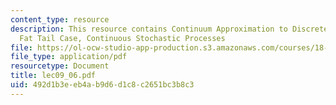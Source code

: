 ```yaml
---
content_type: resource
description: This resource contains Continuum Approximation to Discrete Random Walks,
  Fat Tail Case, Continuous Stochastic Processes
file: https://ol-ocw-studio-app-production.s3.amazonaws.com/courses/18-366-random-walks-and-diffusion-fall-2006/492d1b3eeb4ab9d6d1c8c2651bc3b8c3_lec09_06.pdf
file_type: application/pdf
resourcetype: Document
title: lec09_06.pdf
uid: 492d1b3e-eb4a-b9d6-d1c8-c2651bc3b8c3
---
```

